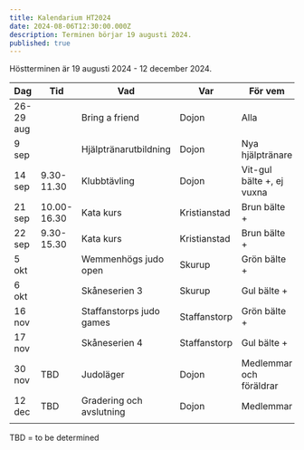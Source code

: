 ```yaml
---
title: Kalendarium HT2024
date: 2024-08-06T12:30:00.000Z
description: Terminen börjar 19 augusti 2024.
published: true
---
```

Höstterminen är 19 augusti 2024 - 12 december 2024.

| Dag       | Tid         | Vad                      | Var          | För vem                   |
| --------- | ----------- | ------------------------ | ------------ | ------------------------- |
| 26-29 aug |             | Bring a friend           | Dojon        | Alla                      |
| 9  sep    |             | Hjälptränarutbildning    | Dojon        | Nya hjälptränare          |
| 14 sep    | 9.30-11.30  | Klubbtävling             | Dojon        | Vit-gul bälte +, ej vuxna |
| 21 sep    | 10.00-16.30 | Kata kurs                | Kristianstad | Brun bälte +              |
| 22 sep    | 9.30-15.30  | Kata kurs                | Kristianstad | Brun bälte +              |
| 5 okt     |             | Wemmenhögs judo open     | Skurup       | Grön bälte +              |
| 6 okt     |             | Skåneserien 3            | Skurup       | Gul bälte +               |
| 16 nov    |             | Staffanstorps judo games | Staffanstorp | Grön bälte +              |
| 17 nov    |             | Skåneserien 4            | Staffanstorp | Gul bälte  +              |
| 30 nov    | TBD         | Judoläger                | Dojon        | Medlemmar och föräldrar   |
| 12 dec    | TBD         | Gradering och avslutning | Dojon        | Medlemmar                 |
|           |             |                          |              |                           |

TBD = to be determined
